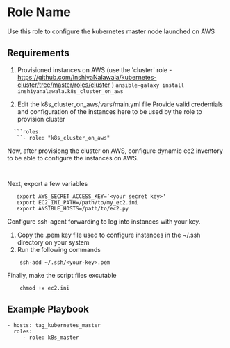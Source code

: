 Role Name
=========

Use this role to configure the kubernetes master node launched on AWS 

Requirements
------------

1. Provisioned instances on AWS (use the 'cluster' role - https://github.com/InshiyaNalawala/kubernetes-cluster/tree/master/roles/cluster )
``
ansible-galaxy install inshiyanalawala.k8s_cluster_on_aws
``

2. Edit the k8s_cluster_on_aws/vars/main.yml file 
   Provide valid credentials and configuration of the instances here to be used by the role to provision cluster 

  ```- hosts: localhost
    ```roles:
     ``- role: "k8s_cluster_on_aws"
```

Now, after provisiong the cluster on AWS, configure dynamic ec2 inventory to be able to configure the instances on AWS.

``` wget https://raw.githubusercontent.com/vshn/ansible-dynamic-inventory-ec2/master/ec2.py
```
``` wget https://raw.githubusercontent.com/vshn/ansible-dynamic-inventory-ec2/master/ec2.ini
```
Next, export a few variables 

```export AWS_ACCESS_KEY_ID=’<your access key>'
   export AWS_SECRET_ACCESS_KEY=’<your secret key>'
   export EC2_INI_PATH=/path/to/my_ec2.ini
   export ANSIBLE_HOSTS=/path/to/ec2.py
```    
    
Configure ssh-agent forwarding to log into instances with your key. 
1. Copy the .pem key file used to configure instances in the ~/.ssh directory on your system
2. Run the following commands

``` ssh-agent bash
    ssh-add ~/.ssh/<your-key>.pem
```
Finally, make the script files excutable

``` chmod +x e2.py
    chmod +x ec2.ini
```    
    
Example Playbook
----------------

    - hosts: tag_kubernetes_master
      roles:
         - role: k8s_master

